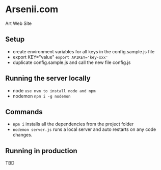 # Arsenii.com
Art Web Site

## Setup
- create environment variables for all keys in the config.sample.js file
- export KEY="value" `export APIKEY='key-xxx'`
- duplicate config.sample.js and call the new file config.js

## Running the server locally
* node `use nvm to install node and npm`
* nodemon `npm i -g nodemon`

## Commands
* `npm i` installs all the dependencies from the project folder
* `nodemon server.js` runs a local server and auto restarts on any code changes.

## Running in production
TBD

